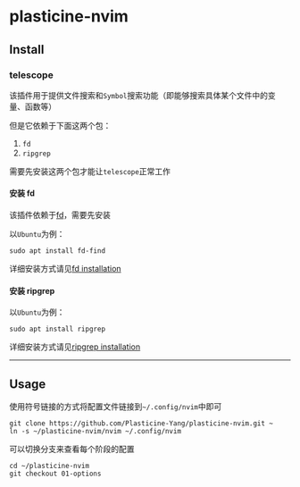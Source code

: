 # plasticine-nvim

## Install

### telescope

该插件用于提供文件搜索和`Symbol`搜索功能（即能够搜索具体某个文件中的变量、函数等）

但是它依赖于下面这两个包：

1. `fd`
2. `ripgrep`

需要先安装这两个包才能让`telescope`正常工作

#### 安装 fd

该插件依赖于[fd](https://github.com/sharkdp/fd)，需要先安装

以`Ubuntu`为例：

```shell
sudo apt install fd-find
```

详细安装方式请见[fd installation](https://github.com/sharkdp/fd#installation)

#### 安装 ripgrep

以`Ubuntu`为例：

```shell
sudo apt install ripgrep
```

详细安装方式请见[ripgrep installation](https://github.com/BurntSushi/ripgrep#installation)

---

## Usage

使用符号链接的方式将配置文件链接到`~/.config/nvim`中即可

```shell
git clone https://github.com/Plasticine-Yang/plasticine-nvim.git ~
ln -s ~/plasticine-nvim/nvim ~/.config/nvim
```

可以切换分支来查看每个阶段的配置

```shell
cd ~/plasticine-nvim
git checkout 01-options
```
